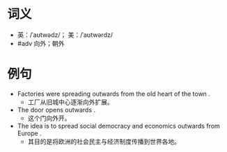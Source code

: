 # 词义
- 英：/ˈaʊtwədz/； 美：/ˈaʊtwərdz/
- #adv 向外；朝外
# 例句
- Factories were spreading outwards from the old heart of the town .
	- 工厂从旧城中心逐渐向外扩展。
- The door opens outwards .
	- 这个门向外开。
- The idea is to spread social democracy and economics outwards from Europe .
	- 其目的是将欧洲的社会民主与经济制度传播到世界各地。
